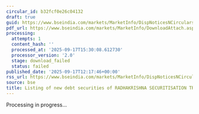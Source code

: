 ```yaml
---
circular_id: b32fcf0e26c04132
draft: true
guid: https://www.bseindia.com/markets/MarketInfo/DispNoticesNCirculars.aspx?Noticeid={13296B22-E77E-4B61-BFD5-EE0521BBF8C8}&noticeno=20250917-26&dt=09/17/2025&icount=26&totcount=56&flag=0
pdf_url: https://www.bseindia.com/markets/MarketInfo/DownloadAttach.aspx?id=20250917-26&attachedId=
processing:
  attempts: 1
  content_hash: ''
  processed_at: '2025-09-17T15:30:08.612730'
  processor_version: '2.0'
  stage: download_failed
  status: failed
published_date: '2025-09-17T12:17:46+00:00'
rss_url: https://www.bseindia.com/markets/MarketInfo/DispNoticesNCirculars.aspx?Noticeid={13296B22-E77E-4B61-BFD5-EE0521BBF8C8}&noticeno=20250917-26&dt=09/17/2025&icount=26&totcount=56&flag=0
source: bse
title: Listing of new debt securities of RADHAKRISHNA SECURITISATION TRUST
---
```


Processing in progress...